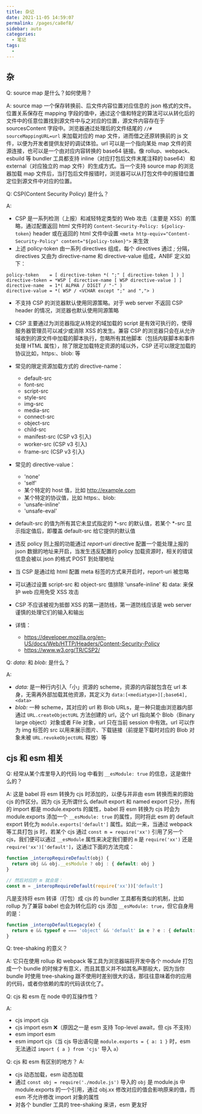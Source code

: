 ```yaml
---
title: 杂记
date: 2021-11-05 14:59:07
permalink: /pages/ca8ef8/
sidebar: auto
categories:
  - 笔记
tags:
  -
---
```


## 杂

Q: source map 是什么？如何使用？

A: source map 一个保存转换前、后文件内容位置对应信息的 json 格式的文件。位置关系保存在 mapping 字段的值中，通过这个值和特定的算法可以从转化后的文件中的任意位置找到源文件中与之对应的位置，源文件内容存在于 sourcesContent 字段中。浏览器通过处理后的文件结尾的 `//# sourceMappingURL=url` 来加载对应的 map 文件，进而借之还原转换前的 js 文件，以便为开发者提供友好的调试体验。url 可以是一个指向某处 map 文件的资源连接，也可以是一个由对应内容转换的 base64 链接。像 rollup、webpack、esbuild 等 bundler 工具都支持 inline（对应打包后文件末尾注释的 base64） 和 external（对应独立的 map 文件）的生成方式。当一个支持 source map 的浏览器加载 map 文件后，当打包后文件报错时，浏览器可以从打包文件中的报错位置定位到源文件中对应的位置。

Q: CSP(Content Security Policy) 是什么？

A:

- CSP 是一系列检测（上报）和减轻特定类型的 Web 攻击（主要是 XSS）的策略，通过配置返回 html 文件时的 `Content-Security-Policy: ${policy-token}` header 或在返回的 html 文件中设置 `<meta http-equiv="Content-Security-Policy" content="${policy-token}">` 来生效
- 上述 policy-token 由一系列 directives 组成，每个 directives 通过 _;_ 分隔，directives 又由为 directive-name 和 directive-value 组成，ANBF 定义如下：

```
policy-token    = [ directive-token *( ";" [ directive-token ] ) ]
directive-token = *WSP [ directive-name [ WSP directive-value ] ]
directive-name  = 1*( ALPHA / DIGIT / "-" )
directive-value = *( WSP / <VCHAR except ";" and ","> )
```

- 不支持 CSP 的浏览器默认使用同源策略。对于 web server 不返回 CSP header 的情况，浏览器也默认使用同源策略
- CSP 主要通过为浏览器指定从特定的域加载的 script 是有效可执行的，使得服务器管理员可以减少或消除 XSS 的发生。兼容 CSP 的浏览器只会在从允许域收到的源文件中加载的脚本执行，忽略所有其他脚本（包括内联脚本和事件处理 HTML 属性），除了限定加载特定资源的域以外，CSP 还可以限定加载的协议比如，https:、blob: 等
- 常见的限定资源加载方式的 directive-name：
  - default-src
  - font-src
  - script-src
  - style-src
  - img-src
  - media-src
  - connect-src
  - object-src
  - child-src
  - manifest-src (CSP v3 引入)
  - worker-src (CSP v3 引入)
  - frame-src (CSP v3 引入)
- 常见的 directive-value：
  - 'none'
  - 'self'
  - 某个特定的 host 值，比如 http://example.com
  - 某个特定的协议值，比如 https:、blob:
  - 'unsafe-inline'
  - 'unsafe-eval'
- default-src 的值为所有其它未显式指定的 \*-src 的默认值，若某个 \*-src 显示指定值后，即覆盖 default-src 给它提供的默认值
- 违反 policy 则上报的功能通过 _report-uri_ directive 配置一个能处理上报的 json 数据的地址来开启，当发生违反配置的 policy 加载资源时，相关的错误信息会被以 json 的格式 POST 到处理地址
- 当 CSP 是通过给 html 配置 meta 标签的方式来开启时，report-uri 被忽略
- 可以通过设置 script-src 和 object-src 值排除 'unsafe-inline' 和 data: 来保护 web 应用免受 XSS 攻击
- CSP 不应该被视为抵御 XSS 的第一道防线，第一道防线应该是 web server 谨慎的处理它们的输入和输出
- 详情：

  - https://developer.mozilla.org/en-US/docs/Web/HTTP/Headers/Content-Security-Policy
  - https://www.w3.org/TR/CSP2/

Q: _data:_ 和 _blob:_ 是什么？

A:

- _data:_ 是一种行内引入「小」资源的 scheme，资源的内容就包含在 url 本身，无需再外部加载其他资源，其定义为 `data:[<mediatype>][;base64],<data>`
- _blob:_ 一种 scheme，其对应的 url 称 Blob URLs，是一种只能由浏览器内部通过 `URL.createObjectURL` 方法创建的 url，这个 url 指向某个 Blob（Binary large object）对象或者 File 对象，url 只在当前 session 中有效。url 可以作为 img 标签的 src 以用来展示图片、下载链接（前提是下载时对应的 Blob 对象未被 `URL.revokeObjectURL` 释放）等

## cjs 和 esm 相关

Q: 经常从某个库里导入的代码 log 中看到 `__esModule: true` 的信息，这是做什么的？

A: 这是 babel 将 esm 转换为 cjs 时添加的，以便与并非由 esm 转换而来的原始 cjs 的作区分。因为 cjs 无所谓什么 default export 和 named export 只分，所有的 import 都是 module.exports 的属性，babel 将 esm 转换为 cjs 时会为 module.exports 添加一个 `__esModule: true` 的属性，同时将此 esm 的 default export 转化为 `module.exports['default']` 属性。如此一来，当通过 webpack 等工具打包 js 时，若某个 cjs 通过 `const m = require('xx')` 引用了另一个 cjs，我们便可以通过 `__esModule` 属性来决定我们要的 `m` 是 `require('xx')` 还是 `require('xx')['default']`，这通过下面的方法完成：

```JavaScript
function _interopRequireDefault(obj) {
  return obj && obj.__esModule ? obj : { default: obj }
}

// 然后对应的 m 就会是：
const m = _interopRequireDefault(require('xx'))['default']
```

凡是支持将 esm 转译（打包）成 cjs 的 bundler 工具都有类似的机制，比如 rollup 为了兼容 babel 也会为转化后的 cjs 添加 `__esModule: true`，但它自身用的是：

```JavaScript
function _interopDefaultLegacy(e) {
  return e && typeof e === 'object' && 'default' in e ? e : { default: e }
}
```

Q: tree-shaking 的意义？

A: 它只在使用 rollup 和 webpack 等工具为浏览器端将开发中各个 module 打包成一个 bundle 的时候才有意义，而且其意义并不如其名声那般大，因为当你 bundle 时使用 tree-shaking 跟不使用时差别很大的话，那往往意味着你的应用的代码，或者你依赖的库的代码该优化了。

Q: cjs 和 esm 在 node 中的互操作性？

A:

- cjs import cjs
- cjs import esm ❌（原因之一是 esm 支持 Top-level await，但 cjs 不支持）
- esm import esm
- esm import cjs（当 cjs 导出语句是 `module.exports = { a: 1 }` 时，esm 无法通过 `import { a } from 'cjs'` 导入 `a`）

Q: cjs 和 esm 有区别的地方？
A:

- cjs 动态加载，esm 动态加载
- 通过 `const obj = require('./module.js')` 导入的 `obj` 是 module.js 中 module.exports 的一个引用，通过 obj.xx 修改对应的值会影响原来的值，而 esm 不允许修改 import 对象的属性
- 对各个 bundler 工具的 tree-shaking 来讲，esm 更友好
